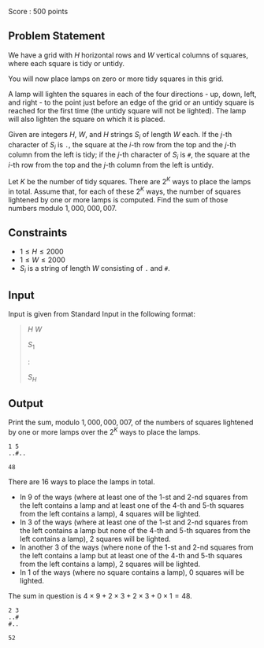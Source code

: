 Score : $500$ points

## Problem Statement

We have a grid with $H$ horizontal rows and $W$ vertical columns of squares, where each square is tidy or untidy.

You will now place lamps on zero or more tidy squares in this grid.

A lamp will lighten the squares in each of the four directions - up, down, left, and right - to the point just before an edge of the grid or an untidy square is reached for the first time (the untidy square will not be lighted). The lamp will also lighten the square on which it is placed.

Given are integers $H$, $W$, and $H$ strings $S_i$ of length $W$ each.
If the $j$-th character of $S_i$ is `.`, the square at the $i$-th row from the top and the $j$-th column from the left is tidy; if the $j$-th character of $S_i$ is `#`, the square at the $i$-th row from the top and the $j$-th column from the left is untidy.

Let $K$ be the number of tidy squares. There are $2^K$ ways to place the lamps in total.
Assume that, for each of these $2^K$ ways, the number of squares lightened by one or more lamps is computed. Find the sum of those numbers modulo $1,000,000,007$.

## Constraints

- $1 \leq H \leq 2000$
- $1 \leq W \leq 2000$
- $S_i$ is a string of length $W$ consisting of `.` and `#`.

## Input

Input is given from Standard Input in the following format:

> $H$ $W$
> 
> $S_1$
> 
> $:$
> 
> $S_H$

## Output

Print the sum, modulo $1,000,000,007$, of the numbers of squares lightened by one or more lamps over the $2^K$ ways to place the lamps.

```input1
1 5
..#..
```

```output1
48
```

There are $16$ ways to place the lamps in total.

- In $9$ of the ways (where at least one of the $1$-st and $2$-nd squares from the left contains a lamp and at least one of the $4$-th and $5$-th squares from the left contains a lamp), $4$ squares will be lighted.
- In $3$ of the ways (where at least one of the $1$-st and $2$-nd squares from the left contains a lamp but none of the $4$-th and $5$-th squares from the left contains a lamp), $2$ squares will be lighted.
- In another $3$ of the ways (where none of the $1$-st and $2$-nd squares from the left contains a lamp but at least one of the $4$-th and $5$-th squares from the left contains a lamp), $2$ squares will be lighted.
- In $1$ of the ways (where no square contains a lamp), $0$ squares will be lighted.

The sum in question is $4 \times 9 + 2 \times 3 + 2 \times 3 + 0 \times 1 = 48$.

```input2
2 3
..#
#..
```

```output2
52
```
